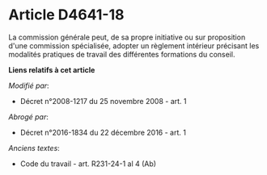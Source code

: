 # Article D4641-18

La commission générale peut, de sa propre initiative ou sur proposition d'une commission spécialisée, adopter un règlement
intérieur précisant les modalités pratiques de travail des différentes formations du conseil.

**Liens relatifs à cet article**

_Modifié par_:

  - Décret n°2008-1217 du 25 novembre 2008 - art. 1

_Abrogé par_:

  - Décret n°2016-1834 du 22 décembre 2016 - art. 1

_Anciens textes_:

  - Code du travail - art. R231-24-1 al 4 (Ab)
